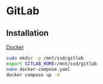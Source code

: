 # GitLab

## Installation

[Docker](https://docs.gitlab.com/ee/install/docker.html#install-gitlab-using-docker-compose)

```bash
sudo mkdir -p /mnt/ssd/gitlab
export GITLAB_HOME=/mnt/ssd/gitlab
nano docker-compose.yaml
docker compose up -d
```